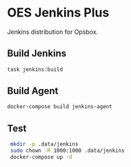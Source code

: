# OES Jenkins Plus

Jenkins distribution for Opsbox.

## Build Jenkins

```bash
task jenkins:build
```

## Build Agent

```bash
docker-compose build jenkins-agent
```

## Test

```bash
 mkdir -p .data/jenkins
 sudo chown -R 1000:1000 .data/jenkins
 docker-compose up -d 
```